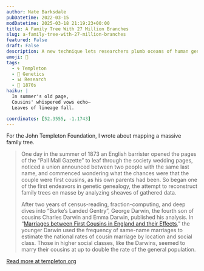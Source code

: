 ```yaml
---
author: Nate Barksdale
pubDatetime: 2022-03-15
modDatetime: 2025-03-18 21:19:23+00:00
title: A Family Tree With 27 Million Branches
slug: a-family-tree-with-27-million-branches
featured: False
draft: False
description: A new technique lets researchers plumb oceans of human genetic data to produce the largest ever family tree — and they’re just getting started.
emoji: 🌳
tags:
  - 🌀 Templeton
  - 🧬 Genetics
  - 📊 Research
  - 📅 1870s
haiku: |
  In summer's old page,  
  Cousins' whispered vows echo—  
  Leaves of lineage fall.

coordinates: [52.3555, -1.1743]
---
```


For the John Templeton Foundation, I wrote about mapping a massive family tree.

> One day in the summer of 1873 an English barrister opened the pages of the “Pall Mall Gazette” to leaf through the society wedding pages, noticed a union announced between two people with the same last name, and commenced wondering what the chances were that the couple were first cousins, as his own parents had been. So began one of the first endeavors in genetic genealogy, the attempt to reconstruct family trees en masse by analyzing sheaves of gathered data.
>
> After two years of census-reading, fraction-computing, and deep dives into “Burke’s Landed Gentry”, George Darwin, the fourth son of cousins Charles Darwin and Emma Darwin, published his analysis. In “[Marriages between First Cousins in England and their Effects](http://darwin-online.org.uk/converted/pdf/1875_Marriages_A1058.pdf),” the younger Darwin used the frequency of same-name marriages to estimate the national rates of cousin marriage by location and social class. Those in higher social classes, like the Darwins, seemed to marry their cousins at up to double the rate of the general population.

[Read more at templeton.org](https://www.templeton.org/news/a-family-tree-with-27-million-branches)
